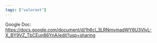 ```yaml
---
tags: ["valorant"]
---
```


Google Doc: https://docs.google.com/document/d/1h6cl_3LRNmvmadWY6U3VlyL-X_BY9VZ_TbCEun86YnA/edit?usp=sharing
